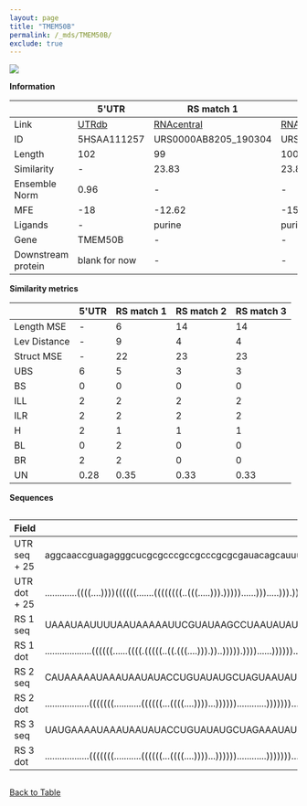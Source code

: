 ```yaml
---
layout: page
title: "TMEM50B"
permalink: /_mds/TMEM50B/
exclude: true
---
```




![](../../alns_9.28.22/aln_5HSAA111257_0.979.png?raw=true)


**Information**

| | 5'UTR       | RS match 1   | RS match 2  | RS match 3 |
| ---- | ----------- | ----------- | ----------- | ----------- |
| Link | <a href="http://utrdb.ba.itb.cnr.it/getutr/5HSAA111257/1" target="_blank" rel="noopener noreferrer">UTRdb</a>   | <a href="https://rnacentral.org/rna/URS0000AB8205/190304" target="_blank" rel="noopener noreferrer">RNAcentral</a>     |<a href="https://rnacentral.org/rna/URS0000C7460B/2138" target="_blank" rel="noopener noreferrer">RNAcentral</a>  | <a href="https://rnacentral.org/rna/URS0000D8E55B/201502" target="_blank" rel="noopener noreferrer">RNAcentral</a>   |
| ID | 5HSAA111257     | URS0000AB8205_190304     | URS0000C7460B_2138     | URS0000D8E55B_201502     |
| Length | 102     |  99    | 100   |  100    |
| Similarity | - | 23.83 | 23.87 | 23.87 |
| Ensemble Norm | 0.96 | - | - | - |
| MFE | -18 | -12.62 | -15.28 | -15.28 |
| Ligands | - | purine | purine | purine |
| Gene | TMEM50B | - | - | - |
| Downstream protein | blank for now    |    -    | -  | - |


**Similarity metrics**

| | 5'UTR       | RS match 1   | RS match 2  | RS match 3 |
| ---- | ----------- | ----------- | ----------- | ----------- |
| Length MSE | - | 6 | 14 | 14 |
| Lev Distance | - | 9 | 4 | 4 |
| Struct MSE | - | 22 | 23 | 23 |
| UBS| 6 | 5 | 3 | 3 |
| BS | 0 | 0 | 0 | 0 |
| ILL | 2 | 2 | 2 | 2 |
| ILR | 2 | 2 | 2 | 2 |
| H | 2 | 1 | 1 | 1 |
| BL | 0 | 2 | 0 | 0 |
| BR | 2 | 2 | 0 | 0 |
| UN | 0.28 | 0.35 | 0.33 | 0.33 |

**Sequences**


<div style="overflow-x:auto;">

<table>
<colgroup>
<col width="30%" />
<col width="70%" />
</colgroup>
<thead>
<tr class="header">
<th>Field</th>
<th>Description</th>
</tr>
</thead>
<tbody>
<tr>
<td markdown="span">UTR seq + 25 </td>
<td markdown="span"> aggcaaccguagagggcucgcgcccgccgcccgcgcgauacagcauuuaaugaaaaauuuaugcuuaagaaguaaaaATGGCAGGCTTCCTAGATAATTTTC </td>
</tr>
<tr>
<td markdown="span">UTR dot + 25  </td>
<td markdown="span"> .............((((....))))((((((.......((((((((..(((.....))).)))))......))).....))).)))................
</td>
</tr>


<tr>
<td markdown="span">RS 1 seq </td>
<td markdown="span"> UAAAUAAUUUUAAUAAAAAUUCGUAUAAGCCUAAUAUAUGGAAGGGUGUCCCUACGGUUAACCAUAAAUUAACCAGCUACGAAAAAUGUUUUACUGUGU
</td>
</tr>


<tr>
<td markdown="span">RS 1 dot </td>
<td markdown="span"> ...................((((((......((((.(((((..((.(((....))).))..))))).))))......))))))................
</td>
</tr>


<tr>
<td markdown="span">RS 2 seq </td>
<td markdown="span"> CAUAAAAAUAAAUAAUAUACCUGUAUAUGCUAGUAAUAUGGUCUAGCGUUUCUACGUCUUACCAUGGGAAAAAGACUCUAUAGGUUAAUGAUUUUGCUUU
</td>
</tr>


<tr>
<td markdown="span">RS 2 dot </td>
<td markdown="span"> ..................(((((((...........((((((...((((....))))...))))))............)))))))...............
</td>
</tr>


<tr>
<td markdown="span">RS 3 seq </td>
<td markdown="span"> UAUGAAAAUAAAUAAUAUACCUGUAUAUGCUAGAAAUAUGGUCUAGCGUUUCUACGUCUUACCAUGGGAAAAAGACUCUAUAGGUUAAUGGUUUUGCUUU
</td>
</tr>


<tr>
<td markdown="span">RS 3 dot </td>
<td markdown="span"> ..................(((((((...........((((((...((((....))))...))))))............)))))))...............
</td>
</tr>

</tbody>
</table>


</div>


[Back to Table](../../display)
